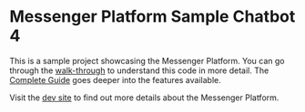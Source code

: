 # Messenger Platform Sample Chatbot 4

This is a sample project showcasing the Messenger Platform. You can go through the [walk-through](https://developers.facebook.com/docs/messenger-platform/guides/quick-start) to understand this code in more detail. The [Complete Guide](https://developers.facebook.com/docs/messenger-platform/implementation) goes deeper into the features available.

Visit the [dev site](https://developers.facebook.com/docs/messenger-platform/) to find out more details about the Messenger Platform.

